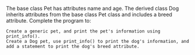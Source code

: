The base class Pet has attributes name and age. The derived class Dog inherits attributes from the base class Pet class and includes a breed attribute. Complete the program to:

    Create a generic pet, and print the pet's information using print_info().
    Create a Dog pet, use print_info() to print the dog's information, and add a statement to print the dog's breed attribute.

